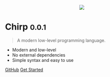 <p align = 'center'>
  <img src = 'https://camo.githubusercontent.com/641f171b8217bb22d5951086a25c7c7a037a106c/68747470733a2f2f63646e2e646973636f72646170702e636f6d2f6174746163686d656e74732f3530363135323839363631383935343831322f3538323035313338303737373435313534312f4368697270536d616c6c49636f6e2e706e67'>
</p>

# Chirp <small>0.0.1</small>
> A modern low-level programming language.

* Modern and low-level
* No external dependencies
* Simple syntax and easy to use

[GitHub](https://github.com/binkiklou/Chirp)
[Get Started](/Get%20Started)
